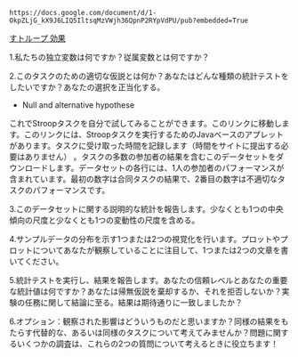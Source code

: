 `https://docs.google.com/document/d/1-OkpZLjG_kX9J6LIQ5IltsqMzVWjh36QpnP2RYpVdPU/pub?embedded=True`

[すトループ 効果](https://ja.wikipedia.org/wiki/%E3%82%B9%E3%83%88%E3%83%AB%E3%83%BC%E3%83%97%E5%8A%B9%E6%9E%9C)

1.私たちの独立変数は何ですか？従属変数とは何ですか？

2.このタスクのための適切な仮説とは何か？あなたはどんな種類の統計テストをしたいですか？あなたの選択を正当化する。

- Null and alternative hypothese

これでStroopタスクを自分で試してみることができます。このリンクに移動します。このリンクには、Stroopタスクを実行するためのJavaベースのアプレットがあります。タスクに受け取った時間を記録します（時間をサイトに提出する必要はありません） 。タスクの多数の参加者の結果を含むこのデータセットをダウンロードします。データセットの各行には、1人の参加者のパフォーマンスが含まれています。最初の数字は合同タスクの結果で、2番目の数字は不適切なタスクのパフォーマンスです。

3.このデータセットに関する説明的な統計を報告します。少なくとも1つの中央傾向の尺度と少なくとも1つの変動性の尺度を含める。

4.サンプルデータの分布を示す1つまたは2つの視覚化を行います。プロットやプロットについてあなたが観察していることに注目して、1つまたは2つの文章を書いてください。

5.統計テストを実行し、結果を報告します。あなたの信頼レベルとあなたの重要な統計値は何ですか？あなたは帰無仮説を棄却するか、それを拒否しないか？実験の任務に関して結論に至る。結果は期待通りに一致しましたか？

6.オプション：観察された影響はどういうものだと思いますか？同様の結果をもたらす代替的な、あるいは同様のタスクについて考えてみませんか？問題に関するいくつかの調査は、これらの2つの質問について考えるときに役立ちます！
